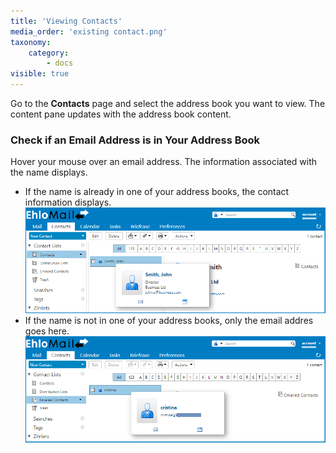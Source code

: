 ```yaml
---
title: 'Viewing Contacts'
media_order: 'existing contact.png'
taxonomy:
    category:
        - docs
visible: true
---
```


Go to the **Contacts** page and select the address book you want to view. The content pane updates with the address book content.

### Check if an Email Address is in Your Address Book
Hover your mouse over an email address. The information associated with the name displays.
* If the name is already in one of your address books, the contact information displays.
![](existing%20contact.png)
* If the name is not in one of your address books, only the email addres goes here.
![](contact%20not%20saved.png)